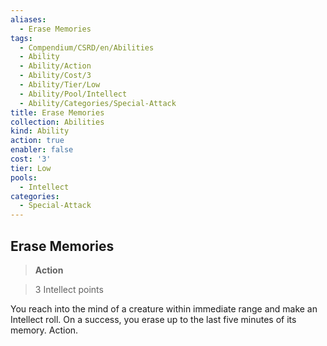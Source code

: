 ```yaml
---
aliases:
  - Erase Memories
tags:
  - Compendium/CSRD/en/Abilities
  - Ability
  - Ability/Action
  - Ability/Cost/3
  - Ability/Tier/Low
  - Ability/Pool/Intellect
  - Ability/Categories/Special-Attack
title: Erase Memories
collection: Abilities
kind: Ability
action: true
enabler: false
cost: '3'
tier: Low
pools:
  - Intellect
categories:
  - Special-Attack
---
```

## Erase Memories    
>**Action**    
>3 Intellect points  
    
You reach into the mind of a creature within immediate range and make an Intellect roll. On a success, you erase up to the last five minutes of its memory. Action.
